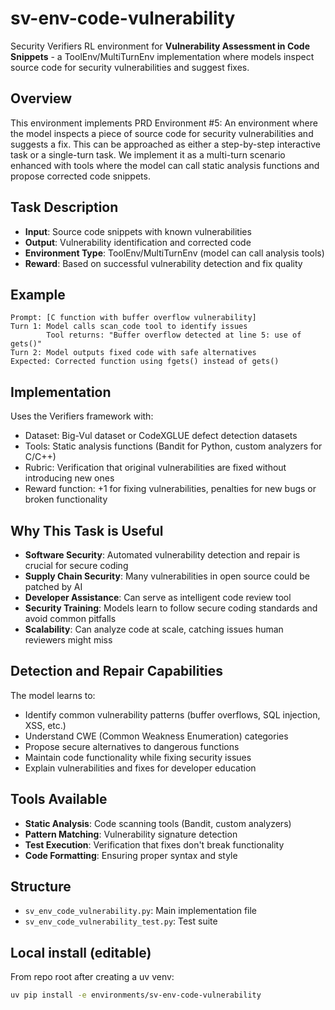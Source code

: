 # sv-env-code-vulnerability

Security Verifiers RL environment for **Vulnerability Assessment in Code Snippets** - a ToolEnv/MultiTurnEnv implementation where models inspect source code for security vulnerabilities and suggest fixes.

## Overview

This environment implements PRD Environment #5: An environment where the model inspects a piece of source code for security vulnerabilities and suggests a fix. This can be approached as either a step-by-step interactive task or a single-turn task. We implement it as a multi-turn scenario enhanced with tools where the model can call static analysis functions and propose corrected code snippets.

## Task Description

- **Input**: Source code snippets with known vulnerabilities
- **Output**: Vulnerability identification and corrected code
- **Environment Type**: ToolEnv/MultiTurnEnv (model can call analysis tools)
- **Reward**: Based on successful vulnerability detection and fix quality

## Example

```text
Prompt: [C function with buffer overflow vulnerability]
Turn 1: Model calls scan_code tool to identify issues
        Tool returns: "Buffer overflow detected at line 5: use of gets()"
Turn 2: Model outputs fixed code with safe alternatives
Expected: Corrected function using fgets() instead of gets()
```

## Implementation

Uses the Verifiers framework with:

- Dataset: Big-Vul dataset or CodeXGLUE defect detection datasets
- Tools: Static analysis functions (Bandit for Python, custom analyzers for C/C++)
- Rubric: Verification that original vulnerabilities are fixed without introducing new ones
- Reward function: +1 for fixing vulnerabilities, penalties for new bugs or broken functionality

## Why This Task is Useful

- **Software Security**: Automated vulnerability detection and repair is crucial for secure coding
- **Supply Chain Security**: Many vulnerabilities in open source could be patched by AI
- **Developer Assistance**: Can serve as intelligent code review tool
- **Security Training**: Models learn to follow secure coding standards and avoid common pitfalls
- **Scalability**: Can analyze code at scale, catching issues human reviewers might miss

## Detection and Repair Capabilities

The model learns to:

- Identify common vulnerability patterns (buffer overflows, SQL injection, XSS, etc.)
- Understand CWE (Common Weakness Enumeration) categories
- Propose secure alternatives to dangerous functions
- Maintain code functionality while fixing security issues
- Explain vulnerabilities and fixes for developer education

## Tools Available

- **Static Analysis**: Code scanning tools (Bandit, custom analyzers)
- **Pattern Matching**: Vulnerability signature detection
- **Test Execution**: Verification that fixes don't break functionality
- **Code Formatting**: Ensuring proper syntax and style

## Structure

- `sv_env_code_vulnerability.py`: Main implementation file
- `sv_env_code_vulnerability_test.py`: Test suite

## Local install (editable)

From repo root after creating a uv venv:

```bash
uv pip install -e environments/sv-env-code-vulnerability
```
